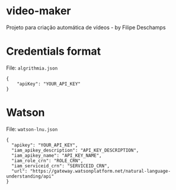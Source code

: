 # video-maker
Projeto para criação automática de vídeos - by Filipe Deschamps

# Credentials format

File: `algrithmia.json`
```
{
    "apiKey": "YOUR_API_KEY"
}
```

# Watson

File: `watson-lnu.json`
```
{
  "apikey": "YOUR_API_KEY",
  "iam_apikey_description": "API_KEY_DESCRIPTION",
  "iam_apikey_name": "API_KEY_NAME",
  "iam_role_crn": "ROLE_CRN",
  "iam_serviceid_crn": "SERVICEID_CRN",
  "url": "https://gateway.watsonplatform.net/natural-language-understanding/api"
}
```
